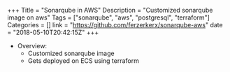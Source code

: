 +++
Title = "Sonarqube in AWS"
Description = "Customized sonarqube image on aws"
Tags = ["sonarqube", "aws", "postgresql", "terraform"]
Categories = []
link = "https://github.com/ferzerkerx/sonarqube-aws"
date = "2018-05-10T20:42:15Z"
+++

+ Overview:
    - Customized sonarqube image
    - Gets deployed on ECS using terraform